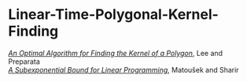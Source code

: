# Linear-Time-Polygonal-Kernel-Finding
[_An Optimal Algorithm for Finding the Kernel of a Polygon_](https://www.researchgate.net/profile/D_Lee2/publication/234830402_An_Optimal_Algorithm_for_Finding_the_Kernel_of_a_Polygon/links/00b7d51c5dcb0759dd000000/An-Optimal-Algorithm-for-Finding-the-Kernel-of-a-Polygon.pdf?origin=publication_detail), Lee and Preparata<br/>
[_A Subexponential Bound for Linear Programming_](https://inf.ethz.ch/personal/emo/PublFiles/SubexLinProg_ALG16_96.pdf), Matoušek and Sharir
